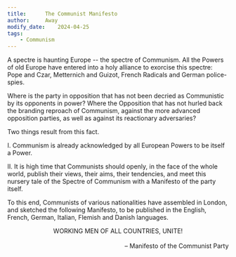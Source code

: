 ```yaml
---
title:      The Communist Manifesto
author:     Away
modify_date:    2024-04-25
tags:
    - Communism
---
```


A spectre is haunting Europe -- the spectre of Communism. All the Powers of old Europe have entered into a holy
alliance to exorcise this spectre: Pope and Czar, Metternich and Guizot, French Radicals and German
police-spies.  
  
Where is the party in opposition that has not been decried as Communistic by its opponents in power? Where the
Opposition that has not hurled back the branding reproach of Communism, against the more advanced opposition
parties, as well as against its reactionary adversaries?

Two things result from this fact.

I. Communism is already acknowledged by all European Powers to be itself a Power.

II. It is high time that Communists should openly, in the face of the whole world, publish their views, their
aims, their tendencies, and meet this nursery tale of the Spectre of Communism with a Manifesto of the party
itself.

To this end, Communists of various nationalities have assembled in London, and sketched the following Manifesto,
to be published in the English, French, German, Italian, Flemish and Danish languages.  
    <center>
        WORKING MEN OF ALL COUNTRIES, UNITE!
    </center>  
    <div style="text-align:right;"> – Manifesto of the Communist Party <div>
